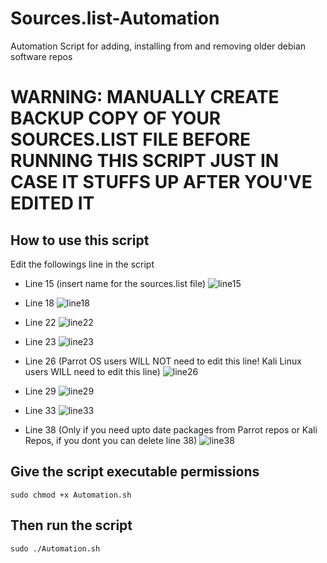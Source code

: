 # Sources.list-Automation
Automation Script for adding, installing from and removing older debian software repos


# WARNING: MANUALLY CREATE BACKUP COPY OF YOUR SOURCES.LIST FILE BEFORE RUNNING THIS SCRIPT JUST IN CASE IT STUFFS UP AFTER YOU'VE EDITED IT


## How to use this script
Edit the followings line in the script 

- Line 15 (insert name for the sources.list file) 
![line15](https://user-images.githubusercontent.com/64344168/112147747-f5513680-8bd4-11eb-9ef3-7fa0843bf17d.png)

- Line 18
![line18](https://user-images.githubusercontent.com/64344168/112147789-01d58f00-8bd5-11eb-9e53-dbf94f903c63.png)


- Line 22
![line22](https://user-images.githubusercontent.com/64344168/112147837-0d28ba80-8bd5-11eb-9b50-7f2b6a92051f.png)


- Line 23
![line23](https://user-images.githubusercontent.com/64344168/112147857-144fc880-8bd5-11eb-813c-64faec368ee0.png)


- Line 26 (Parrot OS users WILL NOT need to edit this line! Kali Linux users WILL need to edit this line)
![line26](https://user-images.githubusercontent.com/64344168/112147894-203b8a80-8bd5-11eb-881c-e86c88dc7608.png)


- Line 29
![line29](https://user-images.githubusercontent.com/64344168/112147916-27fb2f00-8bd5-11eb-859f-550b6baed32a.png)


- Line 33
![line33](https://user-images.githubusercontent.com/64344168/112147956-2fbad380-8bd5-11eb-9ad8-eab35ba4a111.png)


- Line 38 (Only if you need upto date packages from Parrot repos or Kali Repos, if you dont you can delete line 38)
![line38](https://user-images.githubusercontent.com/64344168/112147968-33e6f100-8bd5-11eb-92c6-e5872d97ec1c.png)

## Give the script executable permissions
`sudo chmod +x Automation.sh`

## Then run the script
`sudo ./Automation.sh`

